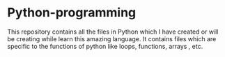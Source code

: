 # Python-programming
This repository contains all the files in Python which I have created or will be creating while learn this amazing language. It contains files which are specific to the functions of python like loops, functions, arrays , etc.
